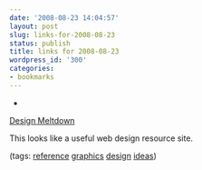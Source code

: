 ```yaml
---
date: '2008-08-23 14:04:57'
layout: post
slug: links-for-2008-08-23
status: publish
title: links for 2008-08-23
wordpress_id: '300'
categories:
- bookmarks
---
```


  * 
                

[Design Meltdown](http://www.designmeltdown.com/)


                

This looks like a useful web design resource site.


                

(tags: [reference](http://delicious.com/eob/reference) [graphics](http://delicious.com/eob/graphics) [design](http://delicious.com/eob/design) [ideas](http://delicious.com/eob/ideas))


            
